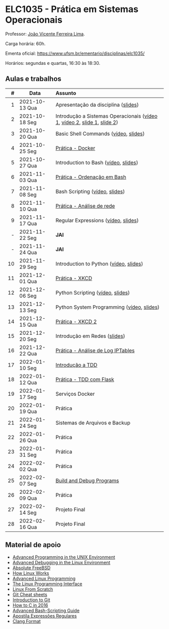 # ELC1035 - Prática em Sistemas Operacionais

Professor: [João Vicente Ferreira Lima](http://www.inf.ufsm.br/~jvlima).

Carga horária: 60h.

Ementa oficial: https://www.ufsm.br/ementario/disciplinas/elc1035/

Horários: segundas e quartas, 16:30 às 18:30.

## Aulas e trabalhos

|  # | Data             | Assunto          |
|---:|------------------|:-----------------|
|  1 | 2021-10-13 Qua   | Apresentação da disciplina ([slides](https://docs.google.com/presentation/d/1WdplyZ6wsKBhwXgbpqu2CRxdbqtAIRMms2YLH2NCHBg/edit?usp=sharing)) |
|  2 | 2021-10-18  Seg  | Introdução a Sistemas Operacionais ([vídeo 1](https://youtu.be/7KsHiozYhv4), [vídeo 2](https://youtu.be/DmxuID5tytE), [slide 1](https://drive.google.com/file/d/1BQPPeJmC0gmnA5f-5WTr5sE5s3Sq8nUt/view?usp=sharing), [slide 2](./aulas/01_introducao/1_introduction.pdf))  |
| 3 | 2021-10-20  Qua | Basic Shell Commands ([vídeo](https://youtu.be/c8mYuwKTCfU), [slides](./aulas/2_basic_commands.pdf))  |
| 4 | 2021-10-25  Seg | [Prática - Docker](./aulas/03_docker) |
| 5 | 2021-10-27  Qua | Introduction to Bash ([vídeo](https://youtu.be/3CL-qslLXWM), [slides](./aulas/4_introduction_to_bash.pdf)) |
| 6 | 2021-11-03  Qua | [Prática - Ordenação em Bash](./atividades/05_pratica)  |
| 7 | 2021-11-08  Seg | Bash Scripting ([vídeo](https://youtu.be/wSRAZ6yzzVw), [slides](./aulas/06_bash_scripting/6_bash_scripting.pdf)) |
| 8 | 2021-11-10  Qua | [Prática - Análise de rede](./atividades/07_redes) |
| 9 | 2021-11-17  Qua | Regular Expressions ([vídeo](https://youtu.be/7ubpXR9Sqr8), [slides](./aulas/07_regex/7_regex.pdf))  |
| - | 2021-11-22  Seg | **JAI** |
| - | 2021-11-24  Qua | **JAI** |
| 10 | 2021-11-29  Seg | Introduction to Python ([vídeo](https://youtu.be/m6SRGKjEoH8), [slides](./aulas/10_python/10_introduction_to_python.pdf)) |
| 11 | 2021-12-01  Qua | [Prática - XKCD](./atividades/11_xkcd) |
| 12 | 2021-12-06  Seg | Python Scripting ([vídeo](https://youtu.be/afhYrwvBFt0), [slides](./aulas/12_python_scripting/12_python_scripting.pdf)) |
| 13 | 2021-12-13  Seg | Python System Programming ([vídeo](https://youtu.be/HvmboVMLYns), [slides](./aulas/13_python_system/13_system_programming.pdf)) |
| 14 | 2021-12-15  Qua | [Prática - XKCD 2](./atividades/14_xkcd)  |
| 15 | 2021-12-20  Seg | Introdução em Redes ([slides](./aulas/15_redes/15_redes_slides.pdf)) |
| 16 | 2021-12-22  Qua | [Prática - Análise de Log IPTables](./atividades/16_iptables/) |
| 17 | 2022-01-10  Seg | [Introdução a TDD](./aulas/17_tdd)  |
| 18 | 2022-01-12  Qua | [Prática - TDD com Flask](./atividades/18_tdd/)  |
| 19 | 2022-01-17 Seg | Serviços Docker |
| 20 | 2022-01-19 Qua | Prática |
| 21 | 2022-01-24 Seg | Sistemas de Arquivos e Backup |
| 22 | 2022-01-26 Qua | Prática |
| 23 | 2022-01-31 Seg | Prática  |
| 24 | 2022-02-02 Qua | Prática |
| 25 | 2022-02-07 Seg | [Build and Debug Programs](./aulas/25_build/) |
| 26 | 2022-02-09 Qua | Prática |
| 27 | 2022-02-14 Seg | Projeto Final |
| 28 | 2022-02-16 Qua | Projeto Final |

## Material de apoio

- [Advanced Programming in the UNIX Environment](http://www.apuebook.com/apue3e.html)
- [Advanced Debugging in the Linux Environment](http://www.apuebook.com/debuglinux.pdf)
- [Absolute FreeBSD](https://www.nostarch.com/abs_bsd2.htm)
- [How Linux Works](https://www.nostarch.com/howlinuxworks2)
- [Advanced Linux Programming](http://advancedlinuxprogramming.com/)
- [The Linux Programming Interface](http://man7.org/tlpi/)
- [Linux From Scratch](http://www.linuxfromscratch.org/)
- [Git Cheat sheets](https://services.github.com/resources/)
- [Introduction to Git](https://speakerd.s3.amazonaws.com/presentations/4ecfc649eee53a005000b88b/GitIntro.pdf)
- [How to C in 2016](https://matt.sh/howto-c)
- [Advanced Bash-Scripting Guide](http://tldp.org/LDP/abs/html/)
- [Apostila Expressões Regulares](http://aurelio.net/regex/apostila-conhecendo-regex.pdf)
- [Clang Format](http://clang.llvm.org/docs/ClangFormat.html)